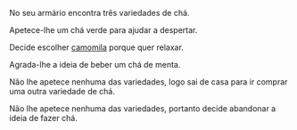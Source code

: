 No seu armário encontra três variedades de chá.

Apetece-lhe um chá verde para ajudar a despertar.

Decide escolher [camomila](camomila/camomila.md) porque quer relaxar.

Agrada-lhe a ideia de beber um chá de menta.

Não lhe apetece nenhuma das variedades, logo sai de casa para ir comprar uma outra variedade de chá.

Não lhe apetece nenhuma das variedades, portanto decide abandonar a ideia de fazer chá.
